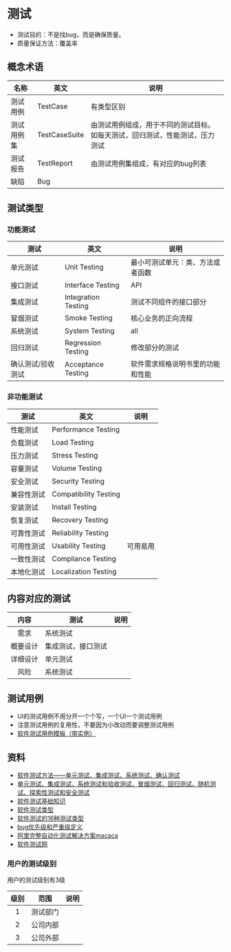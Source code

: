 # 测试
* 测试目的：不是找bug，而是确保质量。
* 质量保证方法：覆盖率

## 概念术语
| 名称 | 英文 | 说明 |
| --------  | ----- | ---- |
| 测试用例 | TestCase | 有类型区别 |
| 测试用例集 | TestCaseSuite | 由测试用例组成，用于不同的测试目标。如每天测试，回归测试，性能测试，压力测试 |
| 测试报告 | TestReport | 由测试用例集组成，有对应的bug列表 |
| 缺陷 | Bug |  |  |

## 测试类型
### 功能测试
| 测试 | 英文 | 说明 |
| ---- | ---- | ---- |
| 单元测试 | Unit Testing | 最小可测试单元：类、方法或者函数 |
| 接口测试 | Interface Testing | API |
| 集成测试 | Integration Testing | 测试不同组件的接口部分 |
| 冒烟测试 | Smoke Testing | 核心业务的正向流程 |
| 系统测试 | System Testing | all |
| 回归测试 | Regression Testing | 修改部分的测试 |
| 确认测试/验收测试 | Acceptance Testing | 软件需求规格说明书里的功能和性能 |

### 非功能测试
| 测试 | 英文 | 说明 |
| ---- | ---- | ---- |
| 性能测试 | Performance Testing |  |
| 负载测试 | Load Testing |  |
| 压力测试 | Stress Testing |  |
| 容量测试 | Volume Testing |  |
| 安全测试 | Security Testing |  |
| 兼容性测试 | Compatibility Testing |  |
| 安装测试 | Install Testing |  |
| 恢复测试 | Recovery Testing |  |
| 可靠性测试 | Reliability Testing |  |
| 可用性测试 | Usability Testing | 可用易用 |
| 一致性测试 | Compliance Testing |  |
| 本地化测试 | Localization Testing |  |

## 内容对应的测试
| 内容 | 测试 | 说明 |
| :----: | ---- | ---- |
| 需求 | 系统测试 |  |
| 概要设计 | 集成测试，接口测试 |  |
| 详细设计 | 单元测试 |  |
| 风险 | 系统测试 |  |

## 测试用例
* UI的测试用例不用分开一个个写，一个UI一个测试用例
* 注意测试用例的复用性，不要因为小改动而要调整测试用例
* [软件测试用例模板（带实例）](https://wenku.baidu.com/view/37712285b9d528ea81c77939)

## 资料
* [软件测试方法——单元测试、集成测试、系统测试、确认测试](https://blog.csdn.net/u012426327/article/details/78400045)
* [单元测试、集成测试、系统测试和验收测试、冒烟测试、回归测试、随机测试、探索性测试和安全测试](https://juejin.im/post/6844903986462457864)
* [软件测试基础知识](http://wenku.baidu.com/view/388fdad0360cba1aa911da01.html)
* [软件测试类型](http://baike.baidu.com/item/%E8%BD%AF%E4%BB%B6%E6%B5%8B%E8%AF%95%E7%B1%BB%E5%9E%8B)
* [软件测试的16种测试类型](http://wenku.baidu.com/view/cac33c37eefdc8d376ee32ed.html)
* [bug优先级和严重级定义](http://blog.csdn.net/sunshine_mei/article/details/49230199)
* [阿里完整自动化测试解决方案macaca](https://yq.aliyun.com/articles/8310)
* [软件测试网](http://www.51testing.com/)

### 用户的测试级别
用户的测试级别有3级

| 级别 | 范围 | 说明 |
| :----: | ---- | ---- |
| 1 | 测试部门 |  |
| 2 | 公司内部 |  |
| 3 | 公司外部 |  |
